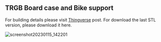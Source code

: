 ## TRGB Board case and Bike support

For building details please visit [Thingverse](https://www.thingiverse.com/thing:5774179) post. For download the last STL version, please download it here.

![screenshot20230115_142201](https://user-images.githubusercontent.com/423856/212543224-e57a4cd3-d5c6-43f6-b587-4812f4c00bc7.jpg)



